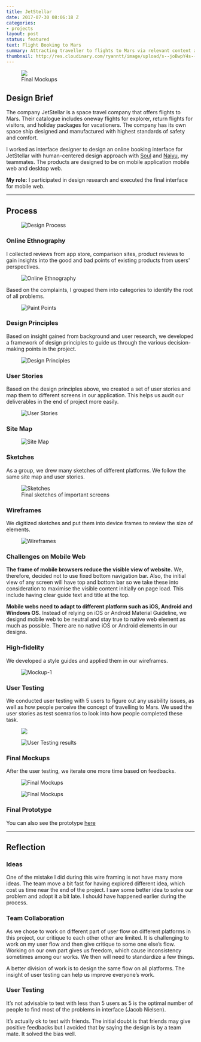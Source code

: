 ```yaml
---
title: JetStellar
date: 2017-07-30 08:06:18 Z
categories:
- projects
layout: post
status: featured
text: Flight Booking to Mars
summary: Attracting traveller to flights to Mars via relevant content and trusworthy interaction. A hypothetical project addressing real problems.
thumbnail: http://res.cloudinary.com/ryanntt/image/upload/s--joBwpY4s--/c_fill,h_541,w_768/v1502257448/201708%20Jetstellar/Project-Thumbnail.jpg
---
```


<figure>
    <img src="http://res.cloudinary.com/ryanntt/image/upload/s--8OCkCzxZ--/c_scale,w_784/v1502616677/201708%20Jetstellar/Final-Mockups.png">
    <figcaption>Final Mockups</figcaption>
</figure>

## Design Brief

The company JetStellar is a space travel company that offers flights to Mars. Their catalogue includes oneway flights for explorer, return flights for visitors, and holiday packages for vacationers. The company has its own space ship designed and manufactured with highest standards of safety and comfort.

I worked as interface designer to design an online booking interface for JetStellar with human-centered
design approach with [Soul](https://www.linkedin.com/in/acowa/) and [Naiyu](https://www.linkedin.com/in/naiyu-wang-2a404581/), my teammates. The products are designed to be on mobile application mobile web and desktop web. 

**My role:** I participated in design research and executed the final interface for mobile web.

----------

## Process

<figure>
    <img src="http://res.cloudinary.com/ryanntt/image/upload/s--_xWtin3G--/c_scale,w_784/v1502366594/201708%20Jetstellar/Design-Process.png" alt="Design Process">
</figure>

### Online Ethnography

I collected reviews from app store, comparison sites, product reviews to gain insights into the good and bad points of existing products from users' perspectives.

<figure>
    <img src="http://res.cloudinary.com/ryanntt/image/upload/s--DhRLVEJZ--/c_scale,w_784/v1502375180/201708%20Jetstellar/Online-Ethnography.png" alt="Online Ethnography">
</figure>

Based on the complaints, I grouped them into categories to identify the root of all problems.

<figure>
    <img src="http://res.cloudinary.com/ryanntt/image/upload/s--GGZOvFHn--/c_scale,w_784/v1502374607/201708%20Jetstellar/Pain-Points.png" alt="Paint Points">
</figure>

### Design Principles

Based on insight gained from background and user research, we developed a framework of design principles to guide us through the various decision-making points in the project.

<figure>
    <img src="http://res.cloudinary.com/ryanntt/image/upload/s--vQKZ-8Dm--/c_scale,w_784/v1502368067/201708%20Jetstellar/Design-Principles.png" alt="Design Principles">
</figure>

### User Stories

Based on the design principles above, we created a set of user stories and map them to different screens in our application. This helps us audit our deliverables in the end of project more easily. 

<figure>
    <img src="http://res.cloudinary.com/ryanntt/image/upload/s--0vxjPYpC--/v1502345171/201708%20Jetstellar/User-Stories.png" alt="User Stories">
</figure>

### Site Map

<figure>
    <img src="http://res.cloudinary.com/ryanntt/image/upload/s--XaREl5qM--/v1502169483/201708%20Jetstellar/Site-Map.png" alt="Site Map">
</figure>

### Sketches

As a group, we drew many sketches of different platforms. We follow the same site map and user stories.

<figure>
    <img src="http://res.cloudinary.com/ryanntt/image/upload/s--g_Gp5Dmx--/c_scale,w_784/v1502170243/201708%20Jetstellar/Sketches.png" alt="Sketches">
    <figcaption>Final sketches of important screens</figcaption>
</figure>

### Wireframes

We digitized sketches and put them into device frames to review the size of elements.

<figure>
    <img src="http://res.cloudinary.com/ryanntt/image/upload/s--OQ-1qLA_--/c_scale,w_784/v1502170801/201708%20Jetstellar/Wireframes.png" alt="Wireframes">
</figure>

### Challenges on Mobile Web

**The frame of mobile browsers reduce the visible view of website.** We, therefore, decided not to use fixed bottom navigation bar. Also, the initial view of any screen will have top and bottom bar so we take these into consideration to maximise the visible content initially on page load. This include having clear guide text and title at the top.

**Mobile webs need to adapt to different platform such as iOS, Android and Windows OS.** Instead of relying on iOS or Android Material Guideline, we designd mobile web to be neutral and stay true to native web element as much as possible. There are no native iOS or Android elements in our designs.


### High-fidelity

We developed a style guides and applied them in our wireframes.

<figure>
    <img src="http://res.cloudinary.com/ryanntt/image/upload/s--tdSE7CVl--/c_scale,w_784/v1502172447/201708%20Jetstellar/Mockup-1.png" alt="Mockup-1">
</figure>

### User Testing

We conducted user testing with 5 users to figure out any usability issues, as well as how people perceive the concept of travelling to Mars. We used the user stories as test scenrarios to look into how people completed these task.

<figure>
    <img src="http://res.cloudinary.com/ryanntt/image/upload/s--Fd4bEw-4--/c_scale,w_784/v1502510699/201708%20Jetstellar/User-Testing.png">
</figure>

<figure>
    <img src="http://res.cloudinary.com/ryanntt/image/upload/s--cNlukhXW--/c_scale,w_784/v1502344422/201708%20Jetstellar/User-Testing-Results.png" alt="User Testing results">
</figure>

### Final Mockups

After the user testing, we iterate one more time based on feedbacks.

<figure>
    <img src="http://res.cloudinary.com/ryanntt/image/upload/s--X1dcN1_A--/c_scale,q_100,w_784/v1502460052/201708%20Jetstellar/Final-1.png" alt="Final Mockups">
</figure>

<figure>
    <img src="http://res.cloudinary.com/ryanntt/image/upload/s--T-QJct6e--/c_scale,q_100,w_784/v1502460052/201708%20Jetstellar/Final-2.png" alt="Final Mockups">
</figure>

### Final Prototype

You can also see the prototype <a href="https://invis.io/SKC73DXWE" target="_blank">here</a>

----------

## Reflection


### Ideas

One of the mistake I did during this wire framing is not have many more ideas. The team move a bit fast for having explored different idea, which cost us time near the end of the project. I saw some better idea to solve our problem and adopt it a bit late. I should have happened earlier during the process.


### Team Collaboration

As we chose to work on different part of user flow on different platforms in this project, our critique to each other other are limited. It is challenging to work on my user flow and then give critique to some one else’s flow. Working on our own part gives us freedom, which cause inconsistency sometimes among our works. We then will need to standardize a few things.

A better division of work is to design the same flow on all platforms. The insight of user testing can help us improve everyone’s work.


### User Testing

It’s not advisable to test with less than 5 users as 5 is the optimal number of people to find most of the problems in interface (Jacob Nielsen).

It’s actually ok to test with friends. The initial doubt is that friends may give positive feedbacks but I avoided that by saying the design is by a team mate. It solved the bias well.
